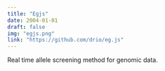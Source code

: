 ```yaml
---
title: "Egjs"
date: 2004-01-01
draft: false
img: "egjs.png"
link: "https://github.com/drio/eg.js"
---
```


Real time allele screening method for genomic data.
